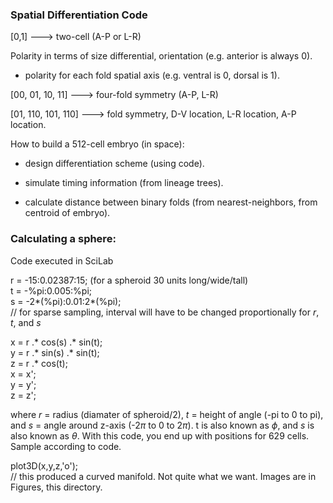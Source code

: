 ### Spatial Differentiation Code   

[0,1] ---> two-cell (A-P or L-R)

Polarity in terms of size differential, orientation (e.g. anterior is always 0).

* polarity for each fold spatial axis (e.g. ventral is 0, dorsal is 1).

[00, 01, 10, 11] ---> four-fold symmetry (A-P, L-R)

[01, 110, 101, 110] ---> fold symmetry, D-V location, L-R location, A-P location.


How to build a 512-cell embryo (in space):

* design differentiation scheme (using code).

* simulate timing information (from lineage trees).

* calculate distance between binary folds (from nearest-neighbors, from centroid of embryo).

### Calculating a sphere:
Code executed in SciLab   

r = -15:0.02387:15; (for a spheroid 30 units long/wide/tall)  
t = -%pi:0.005:%pi;  
s = -2*(%pi):0.01:2*(%pi);  
// for sparse sampling, interval will have to be changed proportionally for _r_, _t_, and _s_  
    
x = r .* cos(s) .* sin(t);  
y = r .* sin(s) .* sin(t);  
z = r .* cos(t);  
x = x';  
y = y';  
z = z';  
     
where _r_ = radius (diamater of spheroid/2), _t_ = height of angle (-pi to 0 to pi), and _s_ = angle around z-axis (-2$\pi$ to 0 to 2$\pi$). t is also known as $\phi$, and _s_ is also known as $\theta$. With this code, you end up with positions for 629 cells. Sample according to code.

plot3D(x,y,z,'o');   
// this produced a curved manifold. Not quite what we want. Images are in Figures, this directory.

